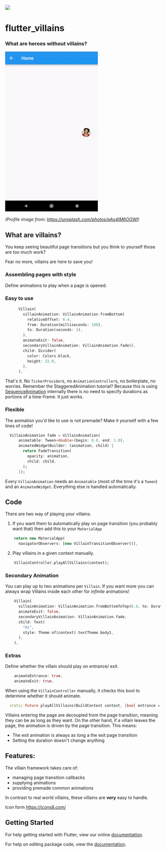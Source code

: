 ![](https://github.com/Norbert515/flutter_villains/blob/master/assets/icons8-joker-suicide-squad-96.png)
# flutter_villains

### What are heroes without villains?

![profile-page](media/profile.gif "profile-page")

_(Profile image from: https://unsplash.com/photos/pAs4IM6OGWI)_


## What are villains?
You keep seeing beautiful page transitions but you think to yourself those are too much work?

Fear no more, villains are here to save you!

### Assembling pages with style
Define animations to play when a page is opened.

### Easy to use 
```dart
      Villain(
        villainAnimation: VillainAnimation.fromBottom(
          relativeOffset: 0.4,
          from: Duration(milliseconds: 100),
          to: Duration(seconds: 1),
        ),
        animateExit: false,
        secondaryVillainAnimation: VillainAnimation.fade(),
        child: Divider(
          color: Colors.black,
          height: 32.0,
        ),
      ),
```
That's it. No `TickerProvider`s, no `AnimationController`s, no boilerplate, no worries.
Remember the StaggeredAnimation tutorial? Because this is using [SequenceAnimation](https://github.com/Norbert515/flutter_sequence_animation) internally there is no need to specify durations as portions of a time-frame. It just works. 

### Flexible 
The animation you'd like to use is not premade? Make it yourself with a few lines of code!

```dart
  VillainAnimation fade = VillainAnimation(
      animatable: Tween<double>(begin: 0.0, end: 1.0),
      animatedWidgetBuilder: (animation, child) {
        return FadeTransition(
          opacity: animation,
          child: child,
        );
      });
```
Every `VillainAnimation` needs an `Animatable` (most of the time it's a `Tween`) and an `AnimatedWidget`. Everything else is handled automatically.


## Code

There are two way of playing your villains.

1) If you want them to automatically play on page transition (you probably want that) then add this to your `MaterialApp`
```dart
    return new MaterialApp(
      navigatorObservers: [new VillainTransitionObserver()],
```

2) Play villains in a given context manually.
```dart
    VillainController.playAllVillains(context);
```


### Secondary Animation
You can play up to two animations per `Villain`. If you want more you can always wrap Villains inside each other for _infinite_ animations!
```dart
    Villain(
      villainAnimation: VillainAnimation.fromBottomToTop(0.4, to: Duration(milliseconds: 150)),
      animateExit: false,
      secondaryVillainAnimation: VillainAnimation.fade,
      child: Text(
        "Hi",
        style: Theme.of(context).textTheme.body1,
      ),
    ),
```

### Extras
Define whether the villain should play on entrance/ exit.
```dart
    animateEntrance: true,
    animateExit: true,
```
When using the `VillainController` manually, it checks this bool to determine whether it should animate. 
```dart
  static Future playAllVillains(BuildContext context, {bool entrance = true})
```

Villains entering the page are decoupled from the page transition, meaning they can be as long as they 
want. On the other hand, if a villain leaves the page, the animation is driven by the page transition.
This means:
 - The exit animation is always as long a the exit page transition
 - Setting the duration doesn't change anything
 



## Features:
The villain framework takes care of:
- managing page transition callbacks
- supplying animations
- providing premade common animations

In contrast to real world villains, these villains are **very** easy to handle.







Icon form https://icons8.com/ 

## Getting Started

For help getting started with Flutter, view our online [documentation](https://flutter.io/).

For help on editing package code, view the [documentation](https://flutter.io/developing-packages/).

